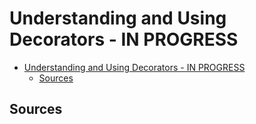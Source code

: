 # Understanding and Using Decorators - IN PROGRESS

<!-- @import "[TOC]" {cmd="toc" depthFrom=1 depthTo=6 orderedList=false} -->

<!-- code_chunk_output -->

- [Understanding and Using Decorators - IN PROGRESS](#understanding-and-using-decorators---in-progress)
  - [Sources](#sources)

<!-- /code_chunk_output -->

## Sources